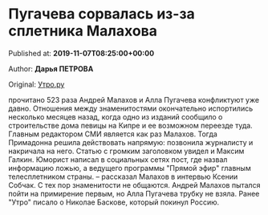
# Пугачева сорвалась из-за сплетника Малахова

Published at: **2019-11-07T08:25:00+00:00**

Author: **Дарья ПЕТРОВА**

Original: [Утро.ру](https://utro.ru/showbiz/2019/11/07/1423640.shtml)

прочитано 523 раза
Андрей Малахов и Алла Пугачева конфликтуют уже давно. Отношения между знаменитостями окончательно испортились несколько месяцев назад, когда одно из изданий сообщило о строительстве дома певицы на Кипре и ее возможном переезде туда. Главным редактором СМИ является как раз Малахов. Тогда Примадонна решила действовать напрямую: позвонила журналисту и накричала на него.
Статью с громким заголовком увидел и Максим Галкин. Юморист написал в социальных сетях пост, где назвал информацию ложью, а ведущего программы "Прямой эфир" главным телесплетником страны.
– рассказал Малахов в интервью Ксении Собчак.
С тех пор знаменитости не общаются. Андрей Малахов пытался пойти на примирение первым, но Алла Пугачева трубку не взяла.
Ранее "Утро" писало о Николае Баскове, который покинул Россию.
